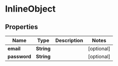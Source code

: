 

# InlineObject

## Properties

Name | Type | Description | Notes
------------ | ------------- | ------------- | -------------
**email** | **String** |  |  [optional]
**password** | **String** |  |  [optional]



